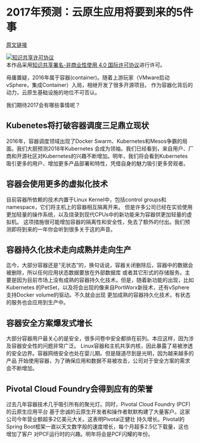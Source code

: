 # 2017年预测：云原生应用将要到来的5件事
[原文链接](http://www.pcquest.com/2017-predictions-five-things-to-come-for-cloud-native-applications/)

<a rel="license" href="http://creativecommons.org/licenses/by-nc/4.0/"><img alt="知识共享许可协议" style="border-width:0" src="https://i.creativecommons.org/l/by-nc/4.0/88x31.png" /></a><br />本作品采用<a rel="license" href="http://creativecommons.org/licenses/by-nc/4.0/">知识共享署名-非商业性使用 4.0 国际许可协议</a>进行许可。

毋庸置疑，2016年属于容器(container)。随着上游玩家（VMware启动vSphere，集成Container）入局，相继开发了很多开源项目。
作为容器化背后的动力，云原生基础设施的地位不可否认。

我们期待2017会有哪些事情呢？

## Kubenetes将打破容器调度三足鼎立现状
2016年，容器调度领域出现了Docker Swarm、Kubernetes和Mesos争霸的局面。我们大胆预测2018年Kubernetes
会成为领袖。我们已经看到，来自用户、厂商和开源社区对Kubernetes的兴趣不断增加。明年，我们将会看到Kubernetes
吸引更多的用户、增加更多产品部署和特性，凭借自身的魅力吸引更多旁观者。

## 容器会使用更多的虚拟化技术
目前容器所依赖的技术内置于Linux Kernel中，包括control groups和namespace，它们将主机上的容器相互隔离开来。
但是许多公司已经在实验使用更加轻量的操作系统，以及烧录到现代CPUs中的新功能来为容器供更加轻量的虚拟机。
这项措施很可能增加容器的隔离性和安全性，免去了额外的付出。我们预测即将到来的一年你会听到很多关于这的声音。

## 容器持久化技术走向成熟并走向生产
迄今，大部分容器还是“无状态”的，换句话说，容器关闭删除后，容器中的数据会被删除，所以任何应用状态数据要放在外部数据库
或者其它形式的存储服务。主要是因为目前市场上没有成熟的容器持久化技术。但是，随着新功能的出现，比如Kubernetes
的PetSet，以及将会出现的像来自PortWorx新技术，还有vSphere支持Docker volume的驱动。不久就会出现
更加成熟的容器持久化技术，有状态的服务也会应用到生产中。

## 容器安全方案爆发式增长
大部分容器用户最关心的是安全，很多问卷中安全都排在前列。本应这样，因为涉及容器安全性的问题非常广泛。
Linux容器和主机共享内核，因此暴露了易被渗透的安全边界。容器网络安全也处在婴儿期。但是隧道尽到是光明，因为越来越多的产品
开始使用容器，为了确保应用和数据不易被攻击，公司对于安全方案的需求会不断增加。

## Pivotal Cloud Foundry会得到应有的荣誉
过去几年容器技术几乎吸引所有的聚光灯。同时，Pivotal Cloud Foundry (PCF)的云原生应用平台
基于忠诚的云原生开发者和操作者默默构建了大量客户。这家公司今年营业额超多2亿美元大关。这表明Pivotal正健壮
持久增长。Pivotal的Spring Boot框架一直以天文数字般的速度增长，每个月超多2.5亿下载量，这也增加了客户
对PCF运行时的兴趣。明年将会是PCF闪耀的年份。